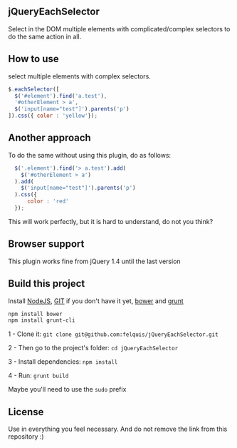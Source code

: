 ## jQueryEachSelector

Select in the DOM multiple elements with complicated/complex selectors to do the same action in all.

## How to use
select multiple elements with complex selectors.

```js
$.eachSelector([
  $('#element').find('a.test'),
  '#otherElement > a',
  $('input[name="test"]').parents('p')
]).css({ color : 'yellow'});
```

## Another approach
To do the same without using this plugin, do as follows:
```js
  $('.element').find('> a.test').add(
    $('#otherElement > a')
  ).add(
    $('input[name="test"]').parents('p')
  ).css({
      color : 'red'
  });
```
This will work perfectly, but it is hard to understand, do not you think?

## Browser support
This plugin works fine from jQuery 1.4 until the last version

## Build this project
Install [NodeJS](http://nodejs.org/download/), [GIT](http://git-scm.com/downloads) if you don't have it yet, [bower](http://bower.io/) and [grunt](http://gruntjs.com/)
```bash
npm install bower
npm install grunt-cli
```

1 - Clone it:
  `git clone git@github.com:felquis/jQueryEachSelector.git`

2 - Then go to the project's folder:
  `cd jQueryEachSelector`

3 - Install dependencies:
  `npm install`

4 - Run:
  `grunt build`

Maybe you'll need to use the `sudo` prefix

## License
Use in everything you feel necessary.
And do not remove the link from this repository :)